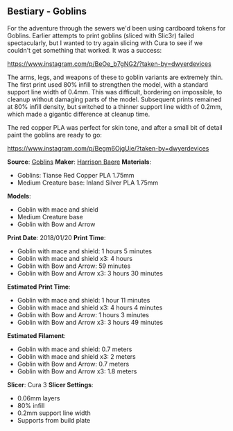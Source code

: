 ## Bestiary - Goblins

For the adventure through the sewers we'd been using cardboard tokens for Goblins. Earlier
attempts to print goblins (sliced with Slic3r) failed spectacularly, but I wanted to try
again slicing with Cura to see if we couldn't get something that worked. It was a success:

https://www.instagram.com/p/BeOe_b7gNG2/?taken-by=dwyerdevices

The arms, legs, and weapons of these to goblin variants are extremely thin. The first
print used 80% infill to strengthen the model, with a standard support line width of 0.4mm. This
was difficult, bordering on impossible, to cleanup without damaging parts of the model.
Subsequent prints remained at 80% infill density, but switched to a thinner support line
width of 0.2mm, which made a gigantic difference at cleanup time.

The red copper PLA was perfect for skin tone, and after a small bit of detail paint
the goblins are ready to go:

https://www.instagram.com/p/Begm6OjgUie/?taken-by=dwyerdevices

**Source**: [Goblins](https://www.youmagine.com/designs/goblins)
**Maker**: [Harrison Baere](https://www.youmagine.com/mz4250)
**Materials**:

 - Goblins: Tianse Red Copper PLA 1.75mm
 - Medium Creature base: Inland Silver PLA 1.75mm
 
**Models**: 

 - Goblin with mace and shield
 - Medium Creature base
 - Goblin with Bow and Arrow
 
**Print Date**: 2018/01/20
**Print Time**:

 - Goblin with mace and shield: 1 hours 5 minutes
 - Goblin with mace and shield x3: 4 hours
 - Goblin with Bow and Arrow: 59 minutes
 - Goblin with Bow and Arrow x3: 3 hours 30 minutes
 
**Estimated Print Time**:

 - Goblin with mace and shield: 1 hour 11 minutes
 - Goblin with mace and shield x3: 4 hours 4 minutes
 - Goblin with Bow and Arrow: 1 hours 3 minutes
 - Goblin with Bow and Arrow x3: 3 hours 49 minutes

**Estimated Filament**:

 - Goblin with mace and shield: 0.7 meters 
 - Goblin with mace and shield x3: 2 meters
 - Goblin with Bow and Arrow: 0.7 meters
 - Goblin with Bow and Arrow x3: 1.8 meters

**Slicer**: Cura 3
**Slicer Settings**:

 - 0.06mm layers
 - 80% infill
 - 0.2mm support line width
 - Supports from build plate